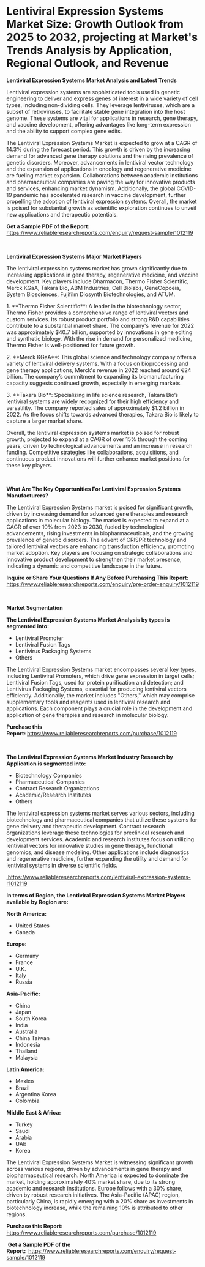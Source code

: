 <p><h1>Lentiviral Expression Systems Market Size: Growth Outlook from 2025 to 2032, projecting at Market's Trends Analysis by Application, Regional Outlook, and Revenue</h1></p><p><strong>Lentiviral Expression Systems Market Analysis and Latest Trends</strong></p>
<p><p>Lentiviral expression systems are sophisticated tools used in genetic engineering to deliver and express genes of interest in a wide variety of cell types, including non-dividing cells. They leverage lentiviruses, which are a subset of retroviruses, to facilitate stable gene integration into the host genome. These systems are vital for applications in research, gene therapy, and vaccine development, offering advantages like long-term expression and the ability to support complex gene edits.</p><p>The Lentiviral Expression Systems Market is expected to grow at a CAGR of 14.3% during the forecast period. This growth is driven by the increasing demand for advanced gene therapy solutions and the rising prevalence of genetic disorders. Moreover, advancements in lentiviral vector technology and the expansion of applications in oncology and regenerative medicine are fueling market expansion. Collaborations between academic institutions and pharmaceutical companies are paving the way for innovative products and services, enhancing market dynamism. Additionally, the global COVID-19 pandemic has accelerated research in vaccine development, further propelling the adoption of lentiviral expression systems. Overall, the market is poised for substantial growth as scientific exploration continues to unveil new applications and therapeutic potentials.</p></p>
<p><strong>Get a Sample PDF of the Report:&nbsp;</strong> <a href="https://www.reliableresearchreports.com/enquiry/request-sample/1012119?utm_campaign=3327&utm_medium=2&utm_source=Github&utm_content=ia&utm_term=17042025&utm_id=lentiviral-expression-systems">https://www.reliableresearchreports.com/enquiry/request-sample/1012119</a></p>
<p>&nbsp;</p>
<p><strong>Lentiviral Expression Systems Major Market Players</strong></p>
<p><p>The lentiviral expression systems market has grown significantly due to increasing applications in gene therapy, regenerative medicine, and vaccine development. Key players include Dharmacon, Thermo Fisher Scientific, Merck KGaA, Takara Bio, ABM Industries, Cell Biolabs, GeneCopoeia, System Biosciences, Fujifilm Diosynth Biotechnologies, and ATUM.</p><p>1. **Thermo Fisher Scientific**: A leader in the biotechnology sector, Thermo Fisher provides a comprehensive range of lentiviral vectors and custom services. Its robust product portfolio and strong R&D capabilities contribute to a substantial market share. The company's revenue for 2022 was approximately $40.7 billion, supported by innovations in gene editing and synthetic biology. With the rise in demand for personalized medicine, Thermo Fisher is well-positioned for future growth.</p><p>2. **Merck KGaA**: This global science and technology company offers a variety of lentiviral delivery systems. With a focus on bioprocessing and gene therapy applications, Merck's revenue in 2022 reached around €24 billion. The company’s commitment to expanding its biomanufacturing capacity suggests continued growth, especially in emerging markets.</p><p>3. **Takara Bio**: Specializing in life science research, Takara Bio’s lentiviral systems are widely recognized for their high efficiency and versatility. The company reported sales of approximately $1.2 billion in 2022. As the focus shifts towards advanced therapies, Takara Bio is likely to capture a larger market share.</p><p>Overall, the lentiviral expression systems market is poised for robust growth, projected to expand at a CAGR of over 15% through the coming years, driven by technological advancements and an increase in research funding. Competitive strategies like collaborations, acquisitions, and continuous product innovations will further enhance market positions for these key players.</p></p>
<p>&nbsp;</p>
<p><strong>What Are The Key Opportunities For Lentiviral Expression Systems Manufacturers?</strong></p>
<p><p>The Lentiviral Expression Systems market is poised for significant growth, driven by increasing demand for advanced gene therapies and research applications in molecular biology. The market is expected to expand at a CAGR of over 10% from 2023 to 2030, fueled by technological advancements, rising investments in biopharmaceuticals, and the growing prevalence of genetic disorders. The advent of CRISPR technology and tailored lentiviral vectors are enhancing transduction efficiency, promoting market adoption. Key players are focusing on strategic collaborations and innovative product development to strengthen their market presence, indicating a dynamic and competitive landscape in the future.</p></p>
<p><strong>Inquire or Share Your Questions If Any Before Purchasing This Report:</strong> <a href="https://www.reliableresearchreports.com/enquiry/pre-order-enquiry/1012119?utm_campaign=3327&utm_medium=2&utm_source=Github&utm_content=ia&utm_term=17042025&utm_id=lentiviral-expression-systems">https://www.reliableresearchreports.com/enquiry/pre-order-enquiry/1012119</a></p>
<p>&nbsp;</p>
<p><strong>Market Segmentation</strong></p>
<p><strong>The Lentiviral Expression Systems Market Analysis by types is segmented into:</strong></p>
<p><ul><li>Lentiviral Promoter</li><li>Lentiviral Fusion Tags</li><li>Lentivirus Packaging Systems</li><li>Others</li></ul></p>
<p><p>The Lentiviral Expression Systems market encompasses several key types, including Lentiviral Promoters, which drive gene expression in target cells; Lentiviral Fusion Tags, used for protein purification and detection; and Lentivirus Packaging Systems, essential for producing lentiviral vectors efficiently. Additionally, the market includes "Others," which may comprise supplementary tools and reagents used in lentiviral research and applications. Each component plays a crucial role in the development and application of gene therapies and research in molecular biology.</p></p>
<p><strong>Purchase this Report:&nbsp;</strong><a href="https://www.reliableresearchreports.com/purchase/1012119?utm_campaign=3327&utm_medium=2&utm_source=Github&utm_content=ia&utm_term=17042025&utm_id=lentiviral-expression-systems">https://www.reliableresearchreports.com/purchase/1012119</a></p>
<p>&nbsp;</p>
<p><strong>The Lentiviral Expression Systems Market Industry Research by Application is segmented into:</strong></p>
<p><ul><li>Biotechnology Companies</li><li>Pharmaceutical Companies</li><li>Contract Research Organizations</li><li>Academic/Research Institutes</li><li>Others</li></ul></p>
<p><p>The lentiviral expression systems market serves various sectors, including biotechnology and pharmaceutical companies that utilize these systems for gene delivery and therapeutic development. Contract research organizations leverage these technologies for preclinical research and development services. Academic and research institutes focus on utilizing lentiviral vectors for innovative studies in gene therapy, functional genomics, and disease modeling. Other applications include diagnostics and regenerative medicine, further expanding the utility and demand for lentiviral systems in diverse scientific fields.</p></p>
<p><a href="https://www.reliableresearchreports.com/lentiviral-expression-systems-r1012119?utm_campaign=3327&utm_medium=2&utm_source=Github&utm_content=ia&utm_term=17042025&utm_id=lentiviral-expression-systems">&nbsp;https://www.reliableresearchreports.com/lentiviral-expression-systems-r1012119</a></p>
<p><strong>In terms of Region, the Lentiviral Expression Systems Market Players available by Region are:</strong></p>
<p>
    <p> <strong> North America: </strong>
        <ul>
            <li>United States</li>
            <li>Canada</li>
        </ul>
        </p> 
    <p> <strong> Europe: </strong>
        <ul>
            <li>Germany</li>
            <li>France</li>
            <li>U.K.</li>
            <li>Italy</li>
            <li>Russia</li>
        </ul>
        </p> 
    <p> <strong> Asia-Pacific: </strong>
        <ul>
            <li>China</li>
            <li>Japan</li>
            <li>South Korea</li>
            <li>India</li>
            <li>Australia</li>
            <li>China Taiwan</li>
            <li>Indonesia</li>
            <li>Thailand</li>
            <li>Malaysia</li>
        </ul>
        </p> 
    <p> <strong> Latin America: </strong>
        <ul>
            <li>Mexico</li>
            <li>Brazil</li>
            <li>Argentina Korea</li>
            <li>Colombia</li>
        </ul>
        </p> 
    <p> <strong> Middle East & Africa: </strong>
        <ul>
            <li>Turkey</li>
            <li>Saudi</li>
            <li>Arabia</li>
            <li>UAE</li>
            <li>Korea</li>
        </ul>
    </p>
    </p>
<p><p>The Lentiviral Expression Systems Market is witnessing significant growth across various regions, driven by advancements in gene therapy and biopharmaceutical research. North America is expected to dominate the market, holding approximately 40% market share, due to its strong academic and research institutions. Europe follows with a 30% share, driven by robust research initiatives. The Asia-Pacific (APAC) region, particularly China, is rapidly emerging with a 20% share as investments in biotechnology increase, while the remaining 10% is attributed to other regions.</p></p>
<p><strong>Purchase this Report: </strong><a href="https://www.reliableresearchreports.com/purchase/1012119?utm_campaign=3327&utm_medium=2&utm_source=Github&utm_content=ia&utm_term=17042025&utm_id=lentiviral-expression-systems">https://www.reliableresearchreports.com/purchase/1012119</a></p>
<p>&nbsp;<strong>Get a Sample PDF of the Report:&nbsp;&nbsp;</strong><a href="https://www.reliableresearchreports.com/enquiry/request-sample/1012119?utm_campaign=3327&utm_medium=2&utm_source=Github&utm_content=ia&utm_term=17042025&utm_id=lentiviral-expression-systems">https://www.reliableresearchreports.com/enquiry/request-sample/1012119</a></p>
<p><strong></strong></p>
<p><p></p><p></p><p></p></p>